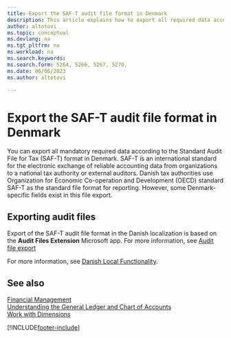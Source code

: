 ```yaml
---
title: Export the SAF-T audit file format in Denmark
description: This article explains how to export all required data according to the SAF-T format in Denmark.
author: altotovi
ms.topic: conceptual
ms.devlang: na
ms.tgt_pltfrm: na
ms.workload: na
ms.search.keywords:
ms.search.form: 5264, 5266, 5267, 5270, 
ms.date: 06/06/2023
ms.author: altotovi

---
```


# Export the SAF-T audit file format in Denmark

You can export all mandatory required data according to the Standard Audit File for Tax (SAF-T) format in Denmark. SAF-T is an international standard for the electronic exchange of reliable accounting data from organizations to a national tax authority or external auditors. Danish tax authorities use Organization for Economic Co-operation and Development (OECD) standard SAF-T as the standard file format for reporting. However, some Denmark-specific fields exist in this file export.  

## Exporting audit files

Export of the SAF-T audit file format in the Danish localization is based on the **Audit Files Extension** Microsoft app. For more information, see [Audit file export](../../finance-how-to-export-audit-files.md)  

For more information, see [Danish Local Functionality](denmark-local-functionality.md).

## See also
[Financial Management](finance.md)  
[Understanding the General Ledger and Chart of Accounts](finance-general-ledger.md)  
[Work with Dimensions](finance-dimensions.md)  


[!INCLUDE[footer-include](../../includes/footer-banner.md)]
